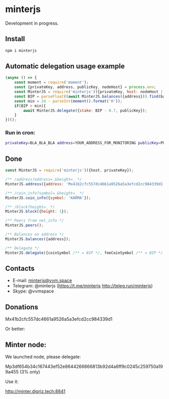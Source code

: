 # minterjs

Development in progress.

## Install

```bash
npm i minterjs
```

## Automatic delegation usage example

```javascript
(async () => {
    const moment = require('moment');
    const {privateKey, address, publicKey, nodeHost} = process.env;
    const MinterJS = require('minterjs')({privateKey, host: nodeHost || 'http://minter.digriz.tech:8841'});
    const BIP = parseFloat((await MinterJS.balances({address})).find(balance => balance.coin == 'BIP').amount || '0');
    const min = 24 - parseInt(moment().format('H'));
    if(BIP > min){
        await MinterJS.delegate({stake: BIP - 0.7, publicKey});
    }
})();
```

### Run in cron:

```bash
privateKey=BLA_BLA_BLA address=YOUR_ADDRESS_FOR_MONITORING publicKey=PUBLIC_KEY_OF_FAVORITE_NODE nodeHost=http://minter.digriz.tech:8841 node /redelegate/index.js
```

## Done

```js
const MinterJS = require('minterjs')({host, privateKey});

/** /address?address=_&height=_ */
MinterJS.address({address: 'Mx41b2cfc557dc4661a9526a5a3efcd2cc984339d1'});

/** /coin_info?symbol=_&height=_ */
MinterJS.coin_info({symbol: 'KARMA'});

/** /block?height=_ */
MinterJS.block({height: 1});

/** Peers from net_info */
MinterJS.peers();

/** Balances on address */
MinterJS.balances({address});

/** Delegate */
MinterJS.delegate({coinSymbol /** = BIP */, feeCoinSymbol /** = BIP */, stake, publicKey  /** default: minter.store */});
```

## Contacts

- E-mail: minterjs@vvm.space
- Telegram: @minterjs (https://t.me/minterjs http://teleg.run/minterjs)
- Skype: @vvmspace

## Donations

Mx41b2cfc557dc4661a9526a5a3efcd2cc984339d1

Or better:

## Minter node:

We launched node, please delegate:

Mp3df654b34c167443ef52e8644266866813b92d4a6ff9c0245c259750a199a455 (3% only)

Use it:

http://minter.digriz.tech:8841
